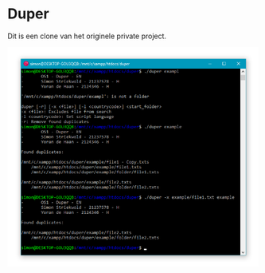 # Duper
Dit is een clone van het originele private project.

![alt text](https://raw.githubusercontent.com/SimonMTS/Duper/master/preview.png?token=AD7AJFRZVGLOAN3TIO2YPCC43XV26)
